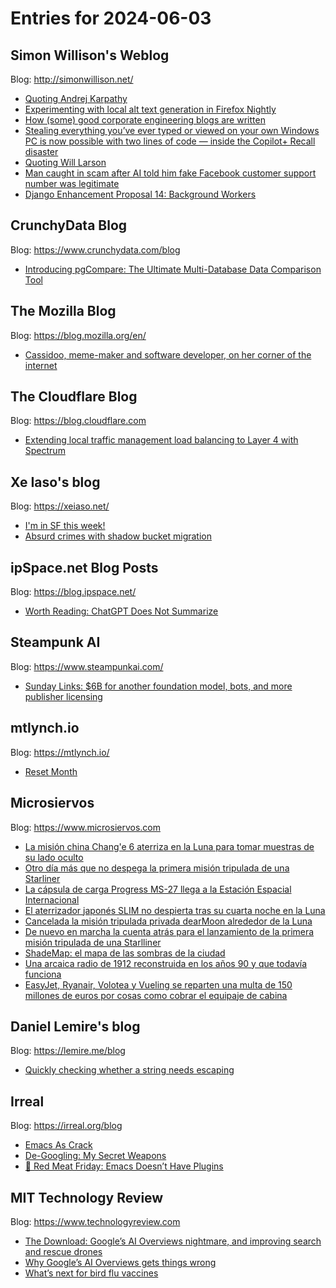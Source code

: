 # Entries for 2024-06-03
## Simon Willison's Weblog 
Blog: http://simonwillison.net/ 

- [Quoting Andrej Karpathy](https://simonwillison.net/2024/Jun/2/andrej-karpathy/#atom-everything)
- [Experimenting with local alt text generation in Firefox Nightly](https://simonwillison.net/2024/Jun/2/experimenting-with-local-alt-text-generation-in-firefox-nightly/#atom-everything)
- [How (some) good corporate engineering blogs are written](https://simonwillison.net/2024/Jun/1/how-some-good-corporate-engineering-blogs-are-written/#atom-everything)
- [Stealing everything you’ve ever typed or viewed on your own Windows PC is now possible with two lines of code — inside the Copilot+ Recall disaster](https://simonwillison.net/2024/Jun/1/stealing-everything-youve-ever-typed/#atom-everything)
- [Quoting Will Larson](https://simonwillison.net/2024/May/31/will-larson/#atom-everything)
- [Man caught in scam after AI told him fake Facebook customer support number was legitimate](https://simonwillison.net/2024/May/31/caught-in-scam/#atom-everything)
- [Django Enhancement Proposal 14: Background Workers](https://simonwillison.net/2024/May/31/django-background-workers/#atom-everything)
## CrunchyData Blog 
Blog: https://www.crunchydata.com/blog 

- [ Introducing pgCompare: The Ultimate Multi-Database Data Comparison Tool ](https://www.crunchydata.com/blog/introducing-pgcompare-the-ultimate-multi-database-data-comparison-tool)
## The Mozilla Blog 
Blog: https://blog.mozilla.org/en/ 

- [Cassidoo, meme-maker and software developer, on her corner of the internet](https://blog.mozilla.org/en/internet-culture/cassidoo-software-developer-interview/)
##  The Cloudflare Blog  
Blog: https://blog.cloudflare.com 

- [Extending local traffic management load balancing to Layer 4 with Spectrum](https://blog.cloudflare.com/extending-local-traffic-management-load-balancing-to-layer-4-with-spectrum)
## Xe Iaso's blog 
Blog: https://xeiaso.net/ 

- [I'm in SF this week!](https://xeiaso.net/notes/2024/im-in-sf-this-week/)
- [Absurd crimes with shadow bucket migration](https://xeiaso.net/blog/2024/azurda/)
## ipSpace.net Blog Posts 
Blog: https://blog.ipspace.net/ 

- [Worth Reading: ChatGPT Does Not Summarize](https://blog.ipspace.net/2024/05/worth-reading-chatgpt-summarization.html?utm_source=atom_feed)
## Steampunk AI 
Blog: https://www.steampunkai.com/ 

- [Sunday Links: $6B for another foundation model, bots, and more publisher licensing](https://www.steampunkai.com/sunday-links-3/)
## mtlynch.io 
Blog: https://mtlynch.io/ 

- [Reset Month](https://mtlynch.io/retrospectives/2024/05/)
## Microsiervos 
Blog: https://www.microsiervos.com 

- [La misión china Chang'e 6 aterriza en la Luna para tomar muestras de su lado oculto](https://www.microsiervos.com/archivo/espacio/china-change-6-aterriza-lado-oculto-luna-muestras.html)
- [Otro día más que no despega la primera misión tripulada de una Starliner](https://www.microsiervos.com/archivo/espacio/otro-dia-no-despega-primera-mision-tripulada-starliner.html)
- [La cápsula de carga Progress MS-27 llega a la Estación Espacial Internacional](https://www.microsiervos.com/archivo/espacio/capsul-acarga-progress-ms-27-en-estacion-espacial.html)
- [El aterrizador japonés SLIM no despierta tras su cuarta noche en la Luna](https://www.microsiervos.com/archivo/espacio/aterrizador-japon-slim-luna-no-despierta-cuarta-noche.html)
- [Cancelada la misión tripulada privada dearMoon alrededor de la Luna](https://www.microsiervos.com/archivo/espacio/cacncelada-mision-privada-dearmoon-alrededor-luna.html)
- [De nuevo en marcha la cuenta atrás para el lanzamiento de la primera misión tripulada de una Starlliner](https://www.microsiervos.com/archivo/espacio/lanzamiento-primera-starliner-tripulada.html)
- [ShadeMap: el mapa de las sombras de la ciudad](https://www.microsiervos.com/archivo/mundoreal/shademap-mapa-sombras-ciudad.html)
- [Una arcaica radio de 1912 reconstruida en los años 90 y que todavía funciona](https://www.microsiervos.com/archivo/tecnologia/arcaica-radio-1912-reconstruida-funciona.html)
- [EasyJet, Ryanair, Volotea y Vueling se reparten una multa de 150 millones de euros por cosas como cobrar el equipaje de cabina](https://www.microsiervos.com/archivo/aerotrastorno/easyjet-ryanair-volotea-vueling-multa-cobrar-equipaje-cabina.html)
## Daniel Lemire's blog 
Blog: https://lemire.me/blog 

- [Quickly checking whether a string needs escaping](https://lemire.me/blog/2024/05/31/quickly-checking-whether-a-string-needs-escaping/)
## Irreal 
Blog: https://irreal.org/blog 

- [Emacs As Crack](https://irreal.org/blog/?p=12216)
- [De-Googling: My Secret Weapons](https://irreal.org/blog/?p=12213)
- [🥩 Red Meat Friday: Emacs Doesn’t Have Plugins](https://irreal.org/blog/?p=12210)
## MIT Technology Review 
Blog: https://www.technologyreview.com 

- [The Download: Google’s AI Overviews nightmare, and improving search and rescue drones](https://www.technologyreview.com/2024/05/31/1093027/the-download-googles-ai-overviews-nightmare-and-improving-search-and-rescue-drones/)
- [Why Google’s AI Overviews gets things wrong](https://www.technologyreview.com/2024/05/31/1093019/why-are-googles-ai-overviews-results-so-bad/)
- [What’s next for bird flu vaccines](https://www.technologyreview.com/2024/05/31/1093012/whats-next-for-bird-flu-vaccines/)
